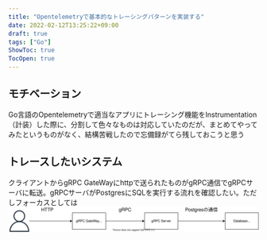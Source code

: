 ```yaml
---
title: "Opentelemetryで基本的なトレーシングパターンを実装する"
date: 2022-02-12T13:25:22+09:00
draft: true
tags: ["Go"]
ShowToc: true
TocOpen: true
---
```


## モチベーション
Go言語のOpentelemetryで適当なアプリにトレーシング機能をInstrumentation（計装）した際に、分割して色々なものは対応していたのだが、まとめてやってみたというものがなく、結構苦戦したので忘備録がてら残しておこうと思う

## トレースしたいシステム

クライアントからgRPC GateWayにhttpで送られたものがgRPC通信でgRPCサーバに転送。gRPCサーバがPostgresにSQLを実行する流れを確認したい。ただしフォーカスとしては
![regular](images/example-grpc-database.svg)

